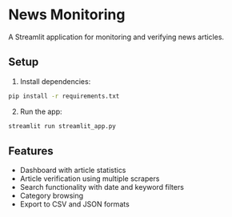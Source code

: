 # News Monitoring

A Streamlit application for monitoring and verifying news articles.

## Setup

1. Install dependencies:
```bash
pip install -r requirements.txt
```

2. Run the app:
```bash
streamlit run streamlit_app.py
```

## Features

- Dashboard with article statistics
- Article verification using multiple scrapers
- Search functionality with date and keyword filters
- Category browsing
- Export to CSV and JSON formats
